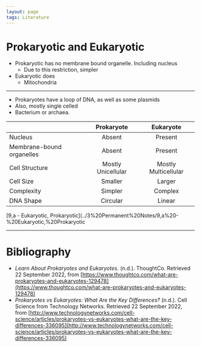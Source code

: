 ```yaml
---
layout: page
tags: Literature 
---
```


# Prokaryotic and Eukaryotic

- Prokaryotic has no membrane bound organelle. Including nucleus
	- Due to this restriction, simpler
- Eukaryotic does
	- Mitochondria

---

- Prokaryotes have a loop of DNA, as well as some plasmids
- Also, mostly single celled
- Bacterium or archaea.

|   | Prokaryote | Eukaryote |
| --- | :---: | :---: |
| Nucleus | Absent | Present |
| Membrane-bound organelles | Absent | Present |
| Cell Structure | Mostly Unicellular | Mostly Multicellular |
| Cell Size | Smaller | Larger |
| Complexity | Simpler | Complex |
| DNA Shape | Circular | Linear | 

[9,a - Eukaryotic, Prokaryotic](../3%20Permanent%20Notes/9,a%20-%20Eukaryotic,%20Prokaryotic

---

# Bibliography

- _Learn About Prokaryotes and Eukaryotes_. (n.d.). ThoughtCo. Retrieved 22 September 2022, from [https://www.thoughtco.com/what-are-prokaryotes-and-eukaryotes-129478](https://www.thoughtco.com/what-are-prokaryotes-and-eukaryotes-129478)
- _Prokaryotes vs Eukaryotes: What Are the Key Differences?_ (n.d.). Cell Science from Technology Networks. Retrieved 22 September 2022, from [http://www.technologynetworks.com/cell-science/articles/prokaryotes-vs-eukaryotes-what-are-the-key-differences-336095](http://www.technologynetworks.com/cell-science/articles/prokaryotes-vs-eukaryotes-what-are-the-key-differences-336095)